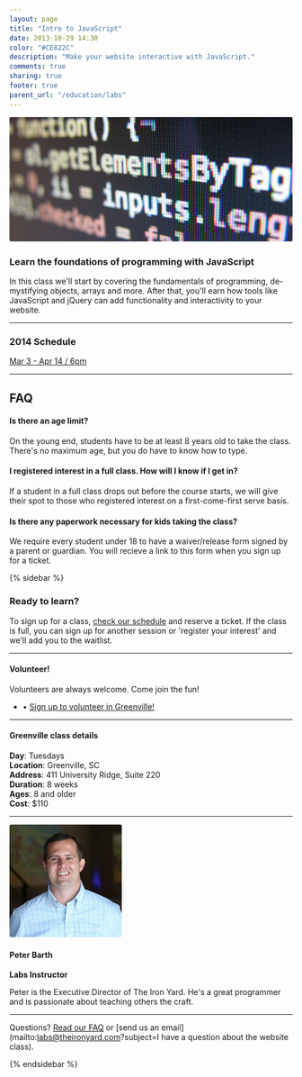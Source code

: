 ```yaml
---
layout: page
title: "Intro to JavaScript"
date: 2013-10-29 14:30
color: "#CE822C"
description: "Make your website interactive with JavaScript."
comments: true
sharing: true
footer: true
parent_url: "/education/labs"
---
```


<img src="/images/education/labs/labs-intro-to-javascript.jpg" style="border-radius: 3px;">

### Learn the foundations of programming with JavaScript

In this class we'll start by covering the fundamentals of programming, de-mystifying objects, arrays and more. After that, you'll earn how tools like JavaScript and jQuery can add functionality and interactivity to your website. 

---
<a id="schedule"></a>

### 2014 Schedule

<a href="https://tito.io/the-iron-yard/greenville-labs-intro-to-javascript-march-2014" class="button"> Mar 3 - Apr 14 / 6pm</a>

---
<a id="faq"></a>
## FAQ

#### Is there an age limit?

On the young end, students have to be at least 8 years old to take the class. There's no maximum age, but you do have to know how to type. 

#### I registered interest in a full class. How will I know if I get in? 

If a student in a full class drops out before the course starts, we will give their spot to those who registered interest on a first-come-first serve basis. 

#### Is there any paperwork necessary for kids taking the class? 

We require every student under 18 to have a waiver/release form signed by a parent or guardian. You will recieve a link to this form when you sign up for a ticket. 

{% sidebar %}

### Ready to learn?

To sign up for a class, [check our schedule](#schedule) and reserve a ticket. If the class is full, you can sign up for another session or 'register your interest' and we'll add you to the waitlist. 

---

#### Volunteer!

Volunteers are always welcome. Come join the fun! 

<ul>
  <li>• <a href="http://eepurl.com/DWqpb"> Sign up to volunteer in Greenville!</a></li>
</ul>

---
#### Greenville class details

**Day**: Tuesdays  
**Location**: Greenville, SC  
**Address**: 411 University Ridge, Suite 220  
**Duration**: 8 weeks  
**Ages**: 8 and older  
**Cost**: $110  

---

<img src="/images/about/peter-barth.jpg" style="border-radius: 3px;">

#### Peter Barth

**Labs Instructor**

Peter is the Executive Director of The Iron Yard. He's a great programmer and is passionate about teaching others the craft. 

---

Questions? [Read our FAQ](#faq) or [send us an email](mailto:labs@theironyard.com?subject=I have a question about the website class).

{% endsidebar %}

